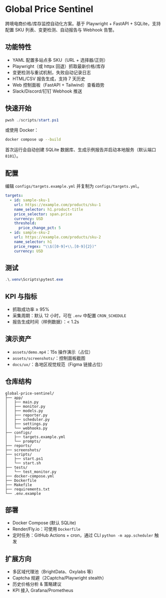 # Global Price Sentinel

跨境电商价格/库存监控自动化方案。基于 Playwright + FastAPI + SQLite，支持配置 SKU 列表、变更检测、自动报告与 Webhook 告警。

## 功能特性
- YAML 配置多站点多 SKU（URL + 选择器/正则）
- Playwright（或 httpx 回退）抓取最新价格/库存
- 变更检测与重试机制，失败自动记录日志
- HTML/CSV 报告生成，支持 7 天历史
- Web 控制面板（FastAPI + Tailwind）查看趋势
- Slack/Discord/钉钉 Webhook 推送

## 快速开始
```PowerShell
pwsh ./scripts/start.ps1
```

或使用 Docker：
```bash
docker compose up --build
```

首次运行会自动创建 SQLite 数据库、生成示例报告并启动本地服务（默认端口 `8101`）。

## 配置
编辑 `configs/targets.example.yml` 并复制为 `configs/targets.yml`。
```yaml
targets:
  - id: sample-sku-1
    url: https://example.com/products/sku-1
    name_selector: h1.product-title
    price_selector: span.price
    currency: USD
    threshold:
      price_change_pct: 5
  - id: sample-sku-2
    url: https://example.com/products/sku-2
    name_selector: h1
    price_regex: "\\$([0-9]+\\.[0-9]{2})"
    currency: USD
```

## 测试
```PowerShell
.\.venv\Scripts\pytest.exe
```

## KPI 与指标
- 抓取成功率 ≥ 95%
- 采集周期：默认 12 小时，可在 `.env` 中配置 `CRON_SCHEDULE`
- 报告生成时间（样例数据）：< 1.2s

## 演示资产
- `assets/demo.mp4`：15s 操作演示（占位）
- `assets/screenshots/`：控制面板截图
- `docs/ux/`：各地区视觉规范（Figma 链接占位）

## 仓库结构
```
global-price-sentinel/
├── app/
│   ├── main.py
│   ├── monitor.py
│   ├── models.py
│   ├── reporter.py
│   ├── scheduler.py
│   ├── settings.py
│   └── webhooks.py
├── configs/
│   ├── targets.example.yml
│   └── prompts/
├── reports/
├── screenshots/
├── scripts/
│   ├── start.ps1
│   └── start.sh
├── tests/
│   └── test_monitor.py
├── docker-compose.yml
├── Dockerfile
├── Makefile
├── requirements.txt
└── .env.example
```

## 部署
- Docker Compose (默认 SQLite)
- Render/Fly.io：可使用 `Dockerfile`
- 定时任务：GitHub Actions + cron，通过 CLI `python -m app.scheduler` 触发

## 扩展方向
- 多区域代理池（BrightData、Oxylabs 等）
- Captcha 规避（2Captcha/Playwright stealth）
- 历史价格分析 & 策略建议
- KPI 接入 Grafana/Prometheus
